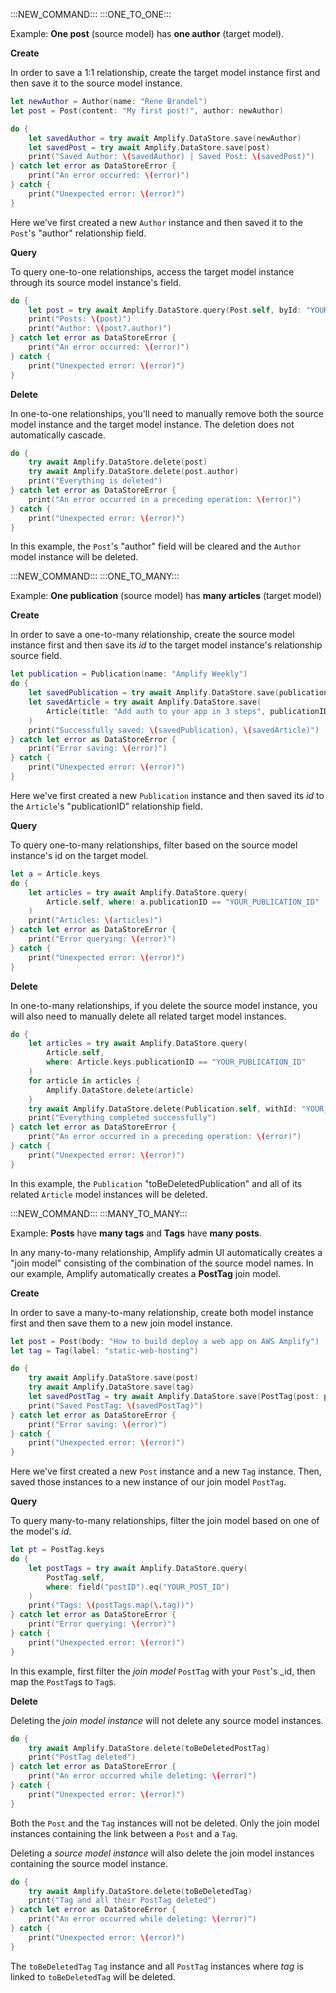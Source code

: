 :::NEW_COMMAND:::
:::ONE_TO_ONE:::

Example: **One post** (source model) has **one author** (target model).

**Create**

In order to save a 1:1 relationship, create the target model instance first and then save it to the source model instance.

```swift
let newAuthor = Author(name: "Rene Brandel")
let post = Post(content: "My first post!", author: newAuthor)

do {
    let savedAuthor = try await Amplify.DataStore.save(newAuthor)
    let savedPost = try await Amplify.DataStore.save(post)
    print("Saved Author: \(savedAuthor) | Saved Post: \(savedPost)")
} catch let error as DataStoreError {
    print("An error occurred: \(error)")
} catch { 
    print("Unexpected error: \(error)")
}
```
Here we've first created a new `Author` instance and then saved it to the `Post`'s "author" relationship field.

**Query**

To query one-to-one relationships, access the target model instance through its source model instance's field.

```swift
do { 
    let post = try await Amplify.DataStore.query(Post.self, byId: "YOUR_POST_ID")
    print("Posts: \(post)")
    print("Author: \(post?.author)")
} catch let error as DataStoreError {
    print("An error occurred: \(error)")
} catch { 
    print("Unexpected error: \(error)")
}
```

**Delete**

In one-to-one relationships, you'll need to manually remove both the source model instance and the target model instance. The deletion does not automatically cascade.

```swift
do { 
    try await Amplify.DataStore.delete(post)
    try await Amplify.DataStore.delete(post.author)
    print("Everything is deleted")
} catch let error as DataStoreError {
    print("An error occurred in a preceding operation: \(error)")
} catch { 
    print("Unexpected error: \(error)")
}
```

In this example, the `Post`'s "author" field will be cleared and the `Author` model instance will be deleted.

:::NEW_COMMAND:::
:::ONE_TO_MANY:::

Example: **One publication** (source model) has **many articles** (target model)

**Create**

In order to save a one-to-many relationship, create the source model instance first and then save its _id_ to the target model instance's relationship source field.

```swift
let publication = Publication(name: "Amplify Weekly")
do { 
    let savedPublication = try await Amplify.DataStore.save(publication)
    let savedArticle = try await Amplify.DataStore.save(
        Article(title: "Add auth to your app in 3 steps", publicationID: publication.id))
    )
    print("Successfully saved: \(savedPublication), \(savedArticle)")
} catch let error as DataStoreError {
    print("Error saving: \(error)")
} catch { 
    print("Unexpected error: \(error)")
}
```
Here we've first created a new `Publication` instance and then saved its _id_ to the `Article`'s "publicationID" relationship field.

**Query**

To query one-to-many relationships, filter based on the source model instance's id on the target model.

```swift
let a = Article.keys
do { 
    let articles = try await Amplify.DataStore.query(
        Article.self, where: a.publicationID == "YOUR_PUBLICATION_ID"
    )
    print("Articles: \(articles)")
} catch let error as DataStoreError { 
    print("Error querying: \(error)")
} catch { 
    print("Unexpected error: \(error)")
}
```

**Delete**

In one-to-many relationships, if you delete the source model instance, you will also need to manually delete all related target model instances.

```swift
do { 
    let articles = try await Amplify.DataStore.query(
        Article.self, 
        where: Article.keys.publicationID == "YOUR_PUBLICATION_ID"
    )
    for article in articles { 
        Amplify.DataStore.delete(article) 
    }
    try await Amplify.DataStore.delete(Publication.self, withId: "YOUR_PUBLICATION_ID")
    print("Everything completed successfully")
} catch let error as DataStoreError { 
    print("An error occurred in a preceding operation: \(error)")
} catch { 
    print("Unexpected error: \(error)")
}
```

In this example, the `Publication` "toBeDeletedPublication" and all of its related `Article` model instances will be deleted.

:::NEW_COMMAND:::
:::MANY_TO_MANY:::

Example: **Posts** have **many tags** and **Tags** have **many posts**. 

In any many-to-many relationship, Amplify admin UI automatically creates a "join model" consisting of the combination of the source model names. In our example, Amplify automatically creates a **PostTag** join model.

**Create**

In order to save a many-to-many relationship, create both model instance first and then save them to a new join model instance.

```swift
let post = Post(body: "How to build deploy a web app on AWS Amplify")
let tag = Tag(label: "static-web-hosting")

do { 
    try await Amplify.DataStore.save(post)
    try await Amplify.DataStore.save(tag)
    let savedPostTag = try await Amplify.DataStore.save(PostTag(post: post, tag: tag))
    print("Saved PostTag: \(savedPostTag)")
} catch let error as DataStoreError { 
    print("Error saving: \(error)")
} catch { 
    print("Unexpected error: \(error)")
}
```

Here we've first created a new `Post` instance and a new `Tag` instance. Then, saved those instances to a new instance of our join model `PostTag`.

**Query**

To query many-to-many relationships, filter the join model based on one of the model's _id_.

```swift
let pt = PostTag.keys
do { 
    let postTags = try await Amplify.DataStore.query(
        PostTag.self,
        where: field("postID").eq("YOUR_POST_ID")
    )
    print("Tags: \(postTags.map(\.tag))")
} catch let error as DataStoreError { 
    print("Error querying: \(error)")
} catch { 
    print("Unexpected error: \(error)")
}
```

In this example, first filter the _join model_ `PostTag` with your `Post`'s _id, then map the `PostTag`s to `Tag`s.

**Delete**

Deleting the _join model instance_ will not delete any source model instances.

```swift
do { 
    try await Amplify.DataStore.delete(toBeDeletedPostTag)
    print("PostTag deleted")
} catch let error as DataStoreError { 
    print("An error occurred while deleting: \(error)")
} catch { 
    print("Unexpected error: \(error)")
}
```
Both the `Post` and the `Tag` instances will not be deleted. Only the join model instances containing the link between a `Post` and a `Tag`.  

Deleting a _source model instance_ will also delete the join model instances containing the source model instance.
```swift
do { 
    try await Amplify.DataStore.delete(toBeDeletedTag)
    print("Tag and all their PostTag deleted")
} catch let error as DataStoreError { 
    print("An error occurred while deleting: \(error)")
} catch { 
    print("Unexpected error: \(error)")
}
```
The `toBeDeletedTag` `Tag` instance and all `PostTag` instances where _tag_ is linked to `toBeDeletedTag` will be deleted.